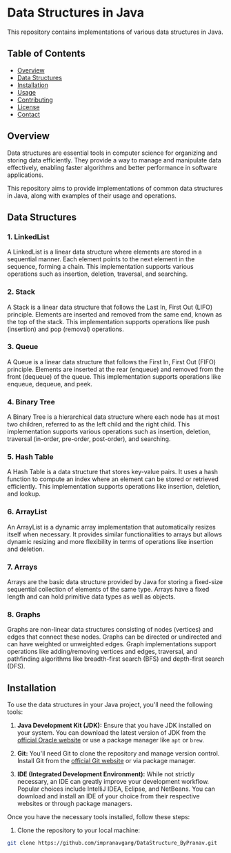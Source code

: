 # Data Structures in Java

This repository contains implementations of various data structures in Java.

## Table of Contents

- [Overview](#overview)
- [Data Structures](#data-structures)
- [Installation](#installation)
- [Usage](#usage)
- [Contributing](#contributing)
- [License](#license)
- [Contact](#contact)

## Overview

Data structures are essential tools in computer science for organizing and storing data efficiently. They provide a way to manage and manipulate data effectively, enabling faster algorithms and better performance in software applications.

This repository aims to provide implementations of common data structures in Java, along with examples of their usage and operations.

## Data Structures

### 1. LinkedList

A LinkedList is a linear data structure where elements are stored in a sequential manner. Each element points to the next element in the sequence, forming a chain. This implementation supports various operations such as insertion, deletion, traversal, and searching.

### 2. Stack

A Stack is a linear data structure that follows the Last In, First Out (LIFO) principle. Elements are inserted and removed from the same end, known as the top of the stack. This implementation supports operations like push (insertion) and pop (removal) operations.

### 3. Queue

A Queue is a linear data structure that follows the First In, First Out (FIFO) principle. Elements are inserted at the rear (enqueue) and removed from the front (dequeue) of the queue. This implementation supports operations like enqueue, dequeue, and peek.

### 4. Binary Tree

A Binary Tree is a hierarchical data structure where each node has at most two children, referred to as the left child and the right child. This implementation supports various operations such as insertion, deletion, traversal (in-order, pre-order, post-order), and searching.

### 5. Hash Table

A Hash Table is a data structure that stores key-value pairs. It uses a hash function to compute an index where an element can be stored or retrieved efficiently. This implementation supports operations like insertion, deletion, and lookup.

### 6. ArrayList

An ArrayList is a dynamic array implementation that automatically resizes itself when necessary. It provides similar functionalities to arrays but allows dynamic resizing and more flexibility in terms of operations like insertion and deletion.

### 7. Arrays

Arrays are the basic data structure provided by Java for storing a fixed-size sequential collection of elements of the same type. Arrays have a fixed length and can hold primitive data types as well as objects.

### 8. Graphs

Graphs are non-linear data structures consisting of nodes (vertices) and edges that connect these nodes. Graphs can be directed or undirected and can have weighted or unweighted edges. Graph implementations support operations like adding/removing vertices and edges, traversal, and pathfinding algorithms like breadth-first search (BFS) and depth-first search (DFS).


## Installation

To use the data structures in your Java project, you'll need the following tools:

1. **Java Development Kit (JDK):** Ensure that you have JDK installed on your system. You can download the latest version of JDK from the [official Oracle website](https://www.oracle.com/java/technologies/javase-jdk15-downloads.html) or use a package manager like `apt` or `brew`.

2. **Git:** You'll need Git to clone the repository and manage version control. Install Git from the [official Git website](https://git-scm.com/downloads) or via package manager.

3. **IDE (Integrated Development Environment):** While not strictly necessary, an IDE can greatly improve your development workflow. Popular choices include IntelliJ IDEA, Eclipse, and NetBeans. You can download and install an IDE of your choice from their respective websites or through package managers.

Once you have the necessary tools installed, follow these steps:

1. Clone the repository to your local machine:

```bash
git clone https://github.com/impranavgarg/DataStructure_ByPranav.git
